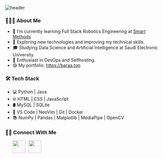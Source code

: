 <!-- <h2> Hello! <img src="https://media.tenor.com/SNL9_xhZl9oAAAAj/waving-hand-joypixels.gif" width="32"> </h2>
<!-- header from https://github.com/kyechan99/capsule-render -->
  
![header](https://capsule-render.vercel.app/api?type=waving&height=200&section=header&text=Greetings!&fontSize=70&theme=tokyonight)
  
<!-- I'm Baraa Aljouri, Data Science & AI Graduate -->

<h3> 👨🏻‍💻 About Me </h3>

- 🔭 I’m currently learning Full Stack Robotics Engineering at <a href="https://s-m.com.sa/"> Smart Methods </a>
- 🔎 Exploring new technologies and improving my technical skills.
- 🎓 Studying Data Science and Artificial Intelligence at Saudi Electronic University.
- 🌱 Enthusiast in DevOps and Selfhosting.
- 😄 My portfolio: https://baraa.top

<h3> 🛠 Tech Stack </h3>

- 💻 Python | Java
- 🌐 HTML | CSS | JavaScript 
- 🛢 MySQL | SQLite
- 🔧 VS Code | NeoVim | Git | Docker
- 📚 NumPy | Pandas | Matplotlib | MediaPipe | OpenCV

<h3> 🤝🏻 Connect With Me </h3>
<p>
&nbsp; &nbsp; &nbsp; <a href="https://www.linkedin.com/in/baraaaljouri"><img src="https://img.icons8.com/?size=48&id=13930&format=png" width="40"></a>
&nbsp; <a href="mailto:BaraaAljouri@gmail.com"><img src="https://img.icons8.com/?size=48&id=P7UIlhbpWzZm&format=png" width="40"></a>
</p>

<!-- stats cards from https://github.com/anuraghazra/github-readme-stats -->
<!-- ![Top Langs](https://github-readme-stats.vercel.app/api/top-langs/?username=itsbaraa) -->
<!--![Baraa GitHub stats](https://github-readme-stats.vercel.app/api?username=itsbaraa&theme=github_dark&show_icons=true) -->
